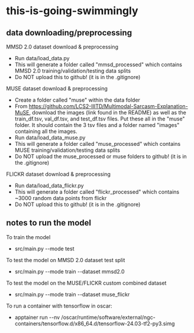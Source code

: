 # this-is-going-swimmingly

## data downloading/preprocessing

MMSD 2.0 dataset download & preprocessing

-   Run data/load_data.py
-   This will generate a folder called "mmsd_processed" which contains MMSD 2.0 training/validation/testing data splits
-   Do NOT upload this to github! (it is in the .gitignore)

MUSE dataset download & preprocessing

-   Create a folder called "muse" within the data folder
-   From https://github.com/LCS2-IIITD/Multimodal-Sarcasm-Explanation-MuSE, download the images (link found in the README) as well as the train_df.tsv, val_df.tsv, and test_df.tsv files. Put these all in the "muse" folder. It should contain the 3 tsv files and a folder named "images" containing all the images.
-   Run data/load_data_muse.py
-   This will generate a folder called "muse_processed" which contains MUSE training/validation/testing data splits
-   Do NOT upload the muse_processed or muse folders to github! (it is in the .gitignore)

FLICKR dataset download & preprocessing

-   Run data/load_data_flickr.py
-   This will generate a folder called "flickr_processed" which contains ~3000 random data points from flickr
-   Do NOT upload this to github! (it is in the .gitignore)

## notes to run the model

To train the model

-   src/main.py --mode test

To test the model on MMSD 2.0 dataset test split

-   src/main.py --mode train --dataset mmsd2.0

To test the model on the MUSE/FLICKR custom combined dataset

-   src/main.py --mode train --dataset muse_flickr

To run a container with tensorflow in oscar:

-   apptainer run --nv /oscar/runtime/software/external/ngc-containers/tensorflow.d/x86_64.d/tensorflow-24.03-tf2-py3.simg
